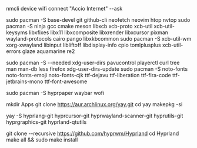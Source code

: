 nmcli device wifi connect "Accio Internet" --ask

sudo pacman -S base-devel git github-cli neofetch neovim htop nvtop
sudo pacman -S ninja gcc cmake meson libxcb xcb-proto xcb-util xcb-util-keysyms libxfixes libx11 libxcomposite libxrender libxcursor pixman wayland-protocols cairo pango libxkbcommon
sudo pacman -S xcb-util-wm xorg-xwayland libinput libliftoff libdisplay-info cpio tomlplusplus xcb-util-errors glaze aquamarine re2

sudo pacman -S --needed xdg-user-dirs pavucontrol playerctl curl tree man man-db less firefox
xdg-user-dirs-update
sudo pacman -S noto-fonts noto-fonts-emoji noto-fonts-cjk ttf-dejavu ttf-liberation ttf-fira-code ttf-jetbrains-mono ttf-font-awesome

sudo pacman -S hyprpaper waybar wofi

mkdir Apps
git clone https://aur.archlinux.org/yay.git
cd yay
makepkg -si

yay -S hyprlang-git hyprcursor-git hyprwayland-scanner-git hyprutils-git hyprgraphics-git hyprland-qtutils

git clone --recursive https://github.com/hyprwm/Hyprland
cd Hyprland
make all && sudo make install

